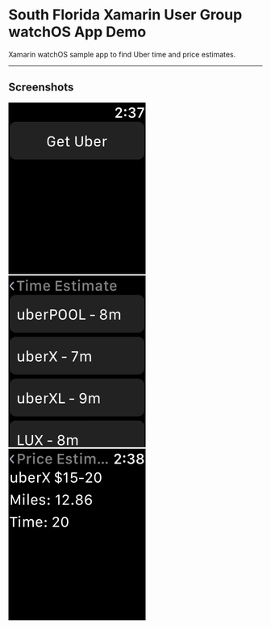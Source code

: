 South Florida Xamarin User Group watchOS App Demo
=============

Xamarin watchOS sample app to find Uber time and price estimates.
*******

Screenshots
-------

![InterfaceController](Screenshots/InterfaceController.png) ![TimeEstimateController](Screenshots/TimeEstimateController.png) ![PriceEstimateController](Screenshots/PriceEstimateController.png)
